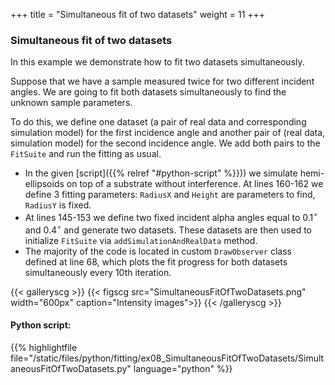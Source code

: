 +++
title = "Simultaneous fit of two datasets"
weight = 11
+++

### Simultaneous fit of two datasets

In this example we demonstrate how to fit two datasets simultaneously.

Suppose that we have a sample measured twice for two different incident angles. We are going to fit both datasets simultaneously to find the unknown sample parameters.

To do this, we define one dataset (a pair of real data and corresponding simulation model) for the first incidence angle and another pair of (real data, simulation model) for the second incidence angle. We add both pairs to the `FitSuite` and run the fitting as usual.

* In the given [script]({{% relref "#python-script" %}})) we simulate hemi-ellipsoids on top of a substrate without interference. At lines 160-162 we define 3 fitting parameters: `RadiusX` and `Height` are parameters to find, `RadiusY` is fixed.
* At lines 145-153 we define two fixed incident alpha angles equal to $0.1^{\circ}$ and $0.4^{\circ}$ and generate two datasets. These datasets are then used to initialize `FitSuite` via `addSimulationAndRealData` method.
* The majority of the code is located in custom `DrawObserver` class defined at line 68, which plots the fit progress for both datasets simultaneously every 10th iteration.

{{< galleryscg >}}
{{< figscg src="SimultaneousFitOfTwoDatasets.png" width="600px" caption="Intensity images">}}
{{< /galleryscg >}}

#### Python script:
{{% highlightfile file="/static/files/python/fitting/ex08_SimultaneousFitOfTwoDatasets/SimultaneousFitOfTwoDatasets.py" language="python" %}}